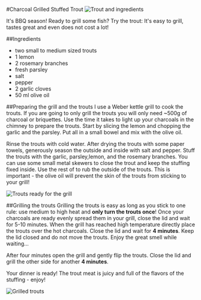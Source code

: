 #Charcoal Grilled Stuffed Trout
![](http://farm4.staticflickr.com/3703/9382835435_101759287b_c.jpg "Trout and ingredients")

It's BBQ season! Ready to grill some fish? Try the trout: It's easy to grill, tastes great and even does not cost a lot!

##Ingredients
- two small to medium sized trouts
- 1 lemon
- 2 rosemary branches
- fresh parsley
- salt
- pepper
- 2 garlic cloves
- 50 ml olive oil


##Preparing the grill and the trouts
I use a Weber kettle grill to cook the trouts. If you are going to only grill the trouts you will only need ~500g of charcoal or briquettes. Use the time it takes to light up your charcoals in the chimney to prepare the trouts. Start by slicing the lemon and chopping the garlic and the parsley. Put all in a small bowel and mix with the olive oil. 

Rinse the trouts with cold water. After drying the trouts with some paper towels, generously season the outside and inside with salt and pepper. Stuff the trouts with the garlic, parsley,lemon, and the rosemary branches. You can use some small metal skewers to close the trout and keep the stuffing fixed inside. Use the rest of to rub the outside of the trouts. This is important - the olive oil will prevent the skin of the trouts from sticking to your grill!

![](http://farm6.staticflickr.com/5489/9385617354_e00672284f_c.jpg "Trouts ready for the grill")

##Grilling the trouts
Grilling the trouts is easy as long as you stick to one rule: use medium to high heat and **only turn the trouts once**! Once your charcoals are ready evenly spread them in your grill, close the lid and wait for 5-10 minutes. When the grill has reached high temperature directly place the trouts over the hot charcoals. Close the lid and wait for **4 minutes**. Keep the lid closed and do not move the trouts. Enjoy the great smell while waiting…

After four minutes open the grill and gently flip the trouts. Close the lid and grill the other side for another **4 minutes**. 

Your dinner is ready! The trout meat is juicy and full of the flavors of the stuffing -  enjoy!

![](http://farm8.staticflickr.com/7343/9383078009_c2a2ca83ea_c.jpg "Grilled trouts")